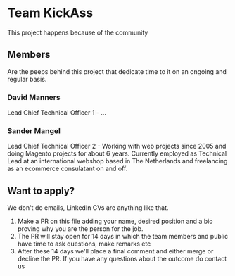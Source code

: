 # Team KickAss

This project happens because of the community

## Members

Are the peeps behind this project that dedicate time to it on an ongoing and regular basis.

### David Manners
Lead Chief Technical Officer 1 - ...

### Sander Mangel
Lead Chief Technical Officer 2 - Working with web projects since 2005 and doing Magento projects for about 6 years. Currently employed as Technical Lead at an international webshop based in The Netherlands and freelancing as an ecommerce consulatant on and off.


## Want to apply?
We don't do emails, LinkedIn CVs are anything like that. 

1. Make a PR on this file adding your name, desired position and a bio proving why you are the person for the job.
2. The PR will stay open for 14 days in which the team members and public have time to ask questions, make remarks etc
3. After these 14 days we'll place a final comment and either merge or decline the PR. If you have any questions about the outcome do contact us
